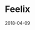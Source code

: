 ---
date: 2018-04-09
title: Feelix
company: MYOB
link: http://feelix.myob.com/
image: ./images/feelix.jpg
description: A living styleguide for product designers & developers at MYOB. Explore foundations of our design system including typography, colors, grid and more.

---
